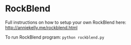 # RockBlend
Full instructions on how to setup your own RockBlend here:
http://anniekelly.me/rockblend.html

To run RockBlend program:
`python rockblend.py`

